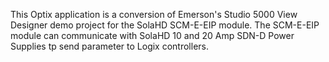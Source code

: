 This Optix application is a conversion of Emerson's Studio 5000 View Designer demo project for the SolaHD SCM-E-EIP module.  The SCM-E-EIP module can communicate with SolaHD 10 and 20 Amp SDN-D Power Supplies tp send parameter to Logix controllers.
